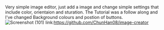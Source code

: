 Very simple image editor, just add a image and change simple settings that include color, orientaion and sturation. The Tutorial was a follow along and I've changed Background colours and postion of buttons.
![Screenshot (101)](https://github.com/user-attachments/assets/ea937da6-cd82-46b0-b56c-7ab18348d2c5)
link:https://github.com/ChunHan08/image-creator
